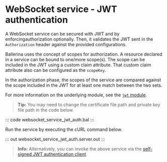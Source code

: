 # WebSocket service - JWT authentication

A WebSocket service can be secured with JWT and by enforcingauthorization optionally. Then, it validates the JWT sent in the `Authorization` header against the provided configurations.

Ballerina uses the concept of scopes for authorization. A resource declared in a service can be bound to one/more scope(s). The scope can be included in the JWT using a custom claim attribute. That custom claim attribute also can be configured as the `scopeKey`.

In the authorization phase, the scopes of the service are compared against the scope included in the JWT for at least one match between the two sets.

For more information on the underlying module, see the [`jwt` module](https://lib.ballerina.io/ballerina/jwt/latest/).

>**Tip:** You may need to change the certificate file path and private key file path in the code below.

::: code websocket_service_jwt_auth.bal :::

Run the service by executing the cURL command below.

::: out websocket_service_jwt_auth.server.out :::

>**Info:** Alternatively, you can invoke the above service via the [self-signed JWT authentication client](/learn/by-example/websocket-client-self-signed-jwt-auth).
